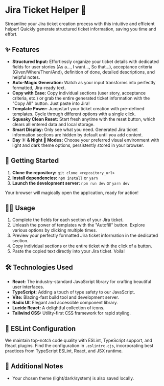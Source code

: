 # Jira Ticket Helper 🚀

Streamline your Jira ticket creation process with this intuitive and efficient helper!  Quickly generate structured ticket information, saving you time and effort.

## ✨ Features

* **Structured Input:**  Effortlessly organize your ticket details with dedicated fields for user stories (As a..., I want..., So that...), acceptance criteria (Given/When/Then/And), definition of done, detailed descriptions, and helpful notes.
* **Auto-Magic Generation:**  Watch as your input transforms into perfectly formatted, Jira-ready text.
* **Copy with Ease:**  Copy individual sections (user story, acceptance criteria, etc.) or grab the entire generated ticket information with the "Copy All" button.  Just paste into Jira!
* **Template Power:**  Jumpstart your ticket creation with pre-defined templates. Cycle through different options with a single click.
* **Squeaky Clean Reset:**  Start fresh anytime with the reset button, which clears all entered data and local storage.
* **Smart Display:**  Only see what you need. Generated Jira ticket information sections are hidden by default until you add content.
* **Day ☀️ & Night 🌙 Modes:**  Choose your preferred visual environment with light and dark theme options, persistently stored in your browser.


## 🚀 Getting Started

1. **Clone the repository:**  `git clone <repository_url>`
2. **Install dependencies:** `npm install` or `yarn`
3. **Launch the development server:** `npm run dev` or `yarn dev`

Your browser will magically open the application, ready for action!

## 🧑‍💻 Usage

1. Complete the fields for each section of your Jira ticket.
2. Unleash the power of templates with the "Autofill" button. Explore various options by clicking multiple times.
3. Preview your perfectly formatted Jira ticket information in the dedicated section.
4. Copy individual sections or the entire ticket with the click of a button.
5. Paste the copied text directly into your Jira ticket. Voila!

## 🛠️ Technologies Used

* **React:**  The industry-standard JavaScript library for crafting beautiful user interfaces.
* **TypeScript:**  Adding a touch of type safety to our JavaScript.
* **Vite:**  Blazing-fast build tool and development server.
* **Radix UI:**  Elegant and accessible component library.
* **Lucide React:**  A delightful collection of icons.
* **Tailwind CSS:**  Utility-first CSS framework for rapid styling.

## 🧐 ESLint Configuration

We maintain top-notch code quality with ESLint, TypeScript support, and React plugins.  Find the configuration in `.eslintrc.cjs`, incorporating best practices from TypeScript ESLint, React, and JSX runtime.

## 📝 Additional Notes

* Your chosen theme (light/dark/system) is also saved locally.



